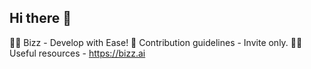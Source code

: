 ## Hi there 👋

🙋‍♀️ Bizz - Develop with Ease!
🌈 Contribution guidelines - Invite only.
👩‍💻 Useful resources - https://bizz.ai

